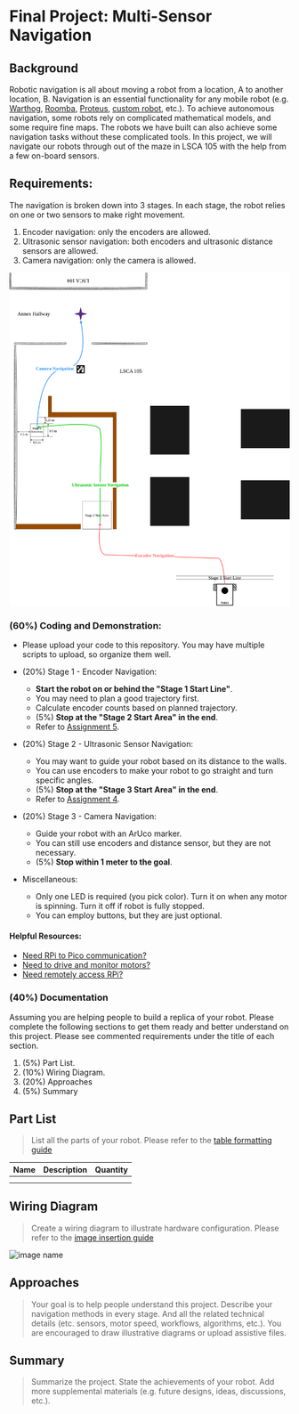 # Final Project: Multi-Sensor Navigation

## Background
Robotic navigation is all about moving a robot from a location, A to another location, B. Navigation is an essential functionality for any mobile robot (e.g. [Warthog](https://youtu.be/GAveEaNZZZE?si=BLWMSZ36F_Ti4tfm), [Roomba](https://youtu.be/CvZTF6YNZUw?si=JsgiMpYMYitBodM5), [Proteus](https://youtu.be/LUnZXBL_lqA?si=6UPZwneYxQJavZvq), [custom robot](https://youtu.be/jkoGkAd0GYk?si=mJk2F5EOqjExs9uL), etc.). To achieve autonomous navigation, some robots rely on complicated mathematical models, and some require fine maps. The robots we have built can also achieve some navigation tasks without these complicated tools. In this project, we will navigate our robots through out of the maze in LSCA 105 with the help from a few on-board sensors.

## Requirements:
The navigation is broken down into 3 stages. In each stage, the robot relies on one or two sensors to make right movement.
1. Encoder navigation: only the encoders are allowed.
2. Ultrasonic sensor navigation: both encoders and ultrasonic distance sensors are allowed.
3. Camera navigation: only the camera is allowed.

![nav](navigation.png)


### (60%) Coding and Demonstration:
- Please upload your code to this repository. You may have multiple scripts to upload, so organize them well. 
- (20%) Stage 1 - Encoder Navigation:
    - **Start the robot on or behind the "Stage 1 Start Line"**.
    - You may need to plan a good trajectory first.
    - Calculate encoder counts based on planned trajectory.
    - (5%) **Stop at the "Stage 2 Start Area" in the end**.
    - Refer to [Assignment 5](https://classroom.github.com/a/uDp43j74).

- (20%) Stage 2 - Ultrasonic Sensor Navigation:
    - You may want to guide your robot based on its distance to the walls.
    - You can use encoders to make your robot to go straight and turn specific angles.
    - (5%) **Stop at the "Stage 3 Start Area" in the end**.
    - Refer to [Assignment 4](https://classroom.github.com/a/MRtWIxLi).

- (20%) Stage 3 - Camera Navigation:
    - Guide your robot with an ArUco marker.
    - You can still use encoders and distance sensor, but they are not necessary.
    - (5%) **Stop within 1 meter to the goal**.

- Miscellaneous:
    - Only one LED is required (you pick color). Turn it on when any motor is spinning. Turn it off if robot is fully stopped.
    - You can employ buttons, but they are just optional. 
  
    
#### Helpful Resources:
- [Need RPi to Pico communication?](https://github.com/linzhangUCA/3421example-communicate)
- [Need to drive and monitor motors?](https://github.com/linzhangUCA/3421example-motor_drivers)
- [Need remotely access RPi?](https://www.realvnc.com/en/connect/download/viewer/)

### (40%) Documentation
Assuming you are helping people to build a replica of your robot. Please complete the following sections to get them ready and better understand on this project. Please see commented requirements under the title of each section.
1. (5%) Part List.
2. (10%) Wiring Diagram.
3. (20%) Approaches
4. (5%) Summary

## Part List
> List all the parts of your robot. Please refer to the [table formatting guide](https://docs.github.com/en/get-started/writing-on-github/working-with-advanced-formatting/organizing-information-with-tables)

| Name | Description | Quantity |
| :--- | :---        |  :---:   |
|      |             |          |
|      |             |          |

## Wiring Diagram
> Create a wiring diagram to illustrate hardware configuration. Please refer to the [image insertion guide](https://docs.github.com/en/get-started/writing-on-github/getting-started-with-writing-and-formatting-on-github/basic-writing-and-formatting-syntax#images)

![image name](link)

## Approaches
> Your goal is to help people understand this project. Describe your navigation methods in every stage. And all the related technical details (etc. sensors, motor speed, workflows, algorithms, etc.). You are encouraged to draw illustrative diagrams or upload assistive files.

## Summary
> Summarize the project. State the achievements of your robot. Add more supplemental materials (e.g. future designs, ideas, discussions, etc.).
